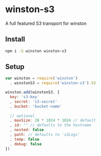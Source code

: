 winston-s3
===============

A full featured S3 transport for winston

## Install

```bash
npm i -S winston winston-s3
```

## Setup

```js
var winston = require('winston')
  , winstonS3 = require('winston-s3').S3

winston.add(winstonS3, {
  key: 's3-key'
  , secret: 's3-secret'
  , bucket: 'bucket-name'
  
  // optional
  , maxSize: 20 * 1024 * 1024 // default
  , id: '' // defaults to the hostname
  , nested: false
  , path: // defaults to 's3Logs'
  , temp: false
  , debug: false
})

```
